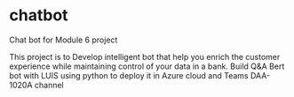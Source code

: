 # chatbot
Chat bot for Module 6 project

This project is to Develop intelligent bot that help you enrich the customer experience while maintaining
control of your data in a bank. Build Q&A Bert bot with LUIS using python to deploy it in Azure cloud and Teams
DAA-1020A channel



